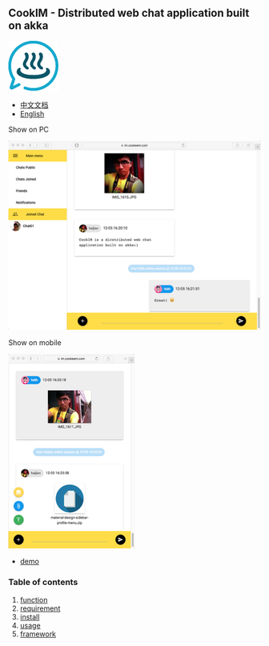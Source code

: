 ## CookIM - Distributed web chat application built on akka

![CookIM logo](docs/cookim.png)

- [中文文档](README_CN.md)
- [English](README.md)

Show on PC

![screen snapshot](docs/screen.png) 

Show on mobile

![screen snapshot](docs/screen2.png)

- [demo](https://im.cookeem.com)

### Table of contents
1. [function](#types)
1. [requirement](#types)
1. [install](#references)
1. [usage](#objects)
1. [framework](#arrays)